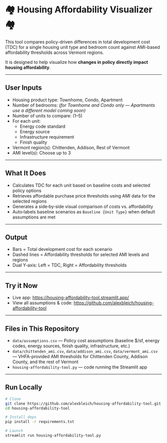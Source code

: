 # 🏘️ Housing Affordability Visualizer 🏘️

This tool compares policy-driven differences in total development cost (TDC) for a single housing unit type and bedroom count against AMI-based affordability thresholds across Vermont regions. 

It is designed to help visualize how **changes in policy directly impact housing affordability**.

---

## User Inputs
- Housing product type: Townhome, Condo, Apartment  
- Number of bedrooms: *(for Townhome and Condo only — Apartments use a different model coming soon)*  
- Number of units to compare: (1–5)  
- For each unit:
  - Energy code standard  
  - Energy source  
  - Infrastructure requirement  
  - Finish quality  
- Vermont region(s): Chittenden, Addison, Rest of Vermont  
- AMI level(s): Choose up to 3

---

## What It Does
- Calculates TDC for each unit based on baseline costs and selected policy options  
- Retrieves affordable purchase price thresholds using AMI data for the selected regions  
- Generates a side‑by‑side visual comparison of costs vs. affordability  
- Auto‑labels baseline scenarios as `Baseline {Unit Type}` when default assumptions are met

---

## Output
- Bars = Total development cost for each scenario  
- Dashed lines = Affordability thresholds for selected AMI levels and regions  
- Dual Y‑axis: Left = TDC, Right = Affordability thresholds

---

## Try it Now
- Live app: https://housing-affordability-tool.streamlit.app/  
- View all assumptions & code: https://github.com/alexbleich/housing-affordability-tool

---

## Files in This Repository
- `data/assumptions.csv` — Policy cost assumptions (baseline $/sf, energy codes, energy sources, finish quality, infrastructure, etc.)  
- `data/chittenden_ami.csv`, `data/addison_ami.csv`, `data/vermont_ami.csv` — VHFA-provided AMI thresholds for Chittenden County, Addison County, and the rest of Vermont  
- `housing-affordability-tool.py` — code running the Streamlit app

---

## Run Locally
```bash
# Clone
git clone https://github.com/alexbleich/housing-affordability-tool.git
cd housing-affordability-tool

# Install deps
pip install -r requirements.txt

# Launch
streamlit run housing-affordability-tool.py
